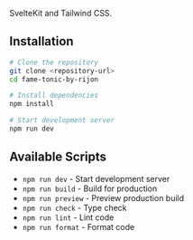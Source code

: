 SvelteKit and Tailwind CSS.

## Installation

```bash
# Clone the repository
git clone <repository-url>
cd fame-tonic-by-rijon

# Install dependencies
npm install

# Start development server
npm run dev
```

## Available Scripts

- `npm run dev` - Start development server
- `npm run build` - Build for production
- `npm run preview` - Preview production build
- `npm run check` - Type check
- `npm run lint` - Lint code
- `npm run format` - Format code

